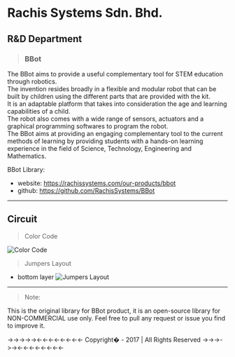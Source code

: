 # Rachis Systems Sdn. Bhd.


## R&D Department

> ### BBot

The BBot aims to provide a useful complementary tool for STEM education through robotics. <br>
The invention resides broadly in a flexible and modular robot that can be built by children
using the different parts that are provided with the kit. <br> It is an adaptable platform that
takes into consideration the age and learning capabilities of a child. <br> The robot also comes
with a wide range of sensors, actuators and a graphical programming softwares to program the robot. <br>
The BBot aims at providing an engaging complementary tool to the current methods of
learning by providing students with a hands-on learning experience in the field of
Science, Technology, Engineering and Mathematics.

BBot Library:
* website: https://rachissystems.com/our-products/bbot
* github: https://github.com/RachisSystems/BBot

---

## Circuit

> Color Code

![Color Code](https://bitbucket.org/Arduiner/bbot-arduino/src/bc70432bc6e663b42b09070419d34ef8b5b16d46/docs/Circuit/jumpersLayout/bottomLayer.png?at=master)

> Jumpers Layout

- bottom layer
![Jumpers Layout](https://bitbucket.org/Arduiner/bbot-arduino/src/8a8ba3db1501e24d3817105b3b35cf977787c3e2/docs/Circuit/jumpersLayout/?at=master/bottomLayer.png )

---

> Note:

This is the original library for BBot product, it is an open-source library for NON-COMMERCIAL use only.
Feel free to pull any request or issue you find to improve it.

  ->->->->-><-<-<-<-<-<-<-<- Copyright� - 2017 | All Rights Reserved ->->->->-><-<-<-<-<-<-<-<-